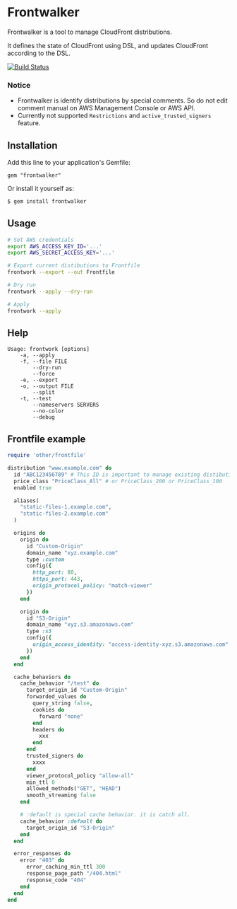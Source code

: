 # Frontwalker

Frontwalker is a tool to manage CloudFront distributions.

It defines the state of CloudFront using DSL, and updates CloudFront according to the DSL.

[![Build Status](https://travis-ci.org/hakobera/frontwalker.svg?branch=master)](https://travis-ci.org/hakobera/frontwalker)

### Notice

- Frontwalker is identify distributions by special comments. So do not edit comment manual on AWS Management Console or AWS API.
- Currently not supported `Restrictions` and `active_trusted_signers` feature.

## Installation

Add this line to your application's Gemfile:

```
gem "frontwalker"
```

Or install it yourself as:

```sh
$ gem install frontwalker
```

## Usage

```sh
# Set AWS credentials
export AWS_ACCESS_KEY_ID='...'
export AWS_SECRET_ACCESS_KEY='...'

# Export current distibutions to Frontfile
frontwork --export --out Frontfile

# Dry run
frontwork --apply --dry-run

# Apply
frontwork --apply
```

## Help

```
Usage: frontwork [options]
    -a, --apply
    -f, --file FILE
        --dry-run
        --force
    -e, --export
    -o, --output FILE
        --split
    -t, --test
        --nameservers SERVERS
        --no-color
        --debug
```

## Frontfile example

```rb
require 'other/frontfile'

distribution "www.example.com" do
  id "ABC123456789" # This ID is important to manage existing distibution. 
  price_class "PriceClass_All" # or PriceClass_200 or PriceClass_100
  enabled true

  aliases(
    "static-files-1.example.com",
    "static-files-2.example.com"    
  )

  origins do
    origin do
      id "Custom-Origin"
      domain_name "xyz.example.com"
      type :custom
      config({
        http_port: 80,
        https_port: 443,
        origin_protocol_policy: "match-viewer"
      })
    end

    origin do
      id "S3-Origin"
      domain_name "xyz.s3.amazonaws.com"
      type :s3
      config({
        origin_access_identity: "access-identity-xyz.s3.amazonaws.com"
      })
    end
  end

  cache_behaviors do
    cache_behavior "/test" do
      target_origin_id "Custom-Origin"
      forwarded_values do
        query_string false,
        cookies do
          forward "none"
        end
        headers do
          xxx
        end
      end
      trusted_signers do
        xxxx
      end
      viewer_protocol_policy "allow-all"
      min_ttl 0
      allowed_methods("GET", "HEAD")
      smooth_streaming false
    end

    # :default is special cache behavior. it is catch all.
    cache_behavior :default do
      target_origin_id "S3-Origin"
    end
  end

  error_responses do
    error "403" do
      error_caching_min_ttl 300
      response_page_path "/404.html"
      response_code "404"
    end
  end
end
```
